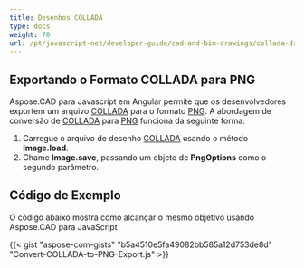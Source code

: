 ```yaml
---
title: Desenhos COLLADA
type: docs
weight: 70
url: /pt/javascript-net/developer-guide/cad-and-bim-drawings/collada-drawings/
---
```


## **Exportando o Formato COLLADA para PNG**

Aspose.CAD para Javascript em Angular permite que os desenvolvedores exportem um arquivo [COLLADA](https://docs.fileformat.com/3d/dae/) para o formato [PNG](https://docs.fileformat.com/image/png/).
A abordagem de conversão de [COLLADA](https://docs.fileformat.com/3d/dae/) para [PNG](https://docs.fileformat.com/image/png/) funciona da seguinte forma:

1. Carregue o arquivo de desenho [COLLADA](https://docs.fileformat.com/3d/dae/) usando o método **Image.load**.
1. Chame **Image.save**, passando um objeto de **PngOptions** como o segundo parâmetro.

## Código de Exemplo

O código abaixo mostra como alcançar o mesmo objetivo usando Aspose.CAD para JavaScript

{{< gist "aspose-com-gists" "b5a4510e5fa49082bb585a12d753de8d" "Convert-COLLADA-to-PNG-Export.js" >}}
